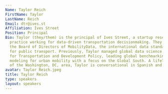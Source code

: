 ```yaml
---
Name: Taylor Reich
FirstName: Taylor
LastName: Reich
Email: dtr@ives.st
Affiliation: Ives Street
Position: Principal
Bio: Taylor (they/them) is the principal of Ives Street, a startup research/tech/consulting
  practice working for data-driven transportation decisionmaking. They also sit on
  the Board of Directors of MobilityData, the international data standards organization
  for public transport. Previously, Taylor managed global data science at the Institute
  for Transportation and Development Policy, leading global benchmarking and sectoral
  modeling for urban mobility with a focus on the Global South. A lifelong resident
  of the Washington, DC, area, Taylor is conversational in Spanish and Arabic.
avatar: Taylor Reich.jpeg
title: Taylor Reich
type: speakers
layout: speakers
---
```

